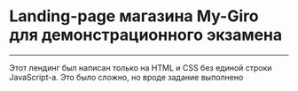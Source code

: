 # Landing-page магазина **My-Giro** для демонстрационного экзамена
<hr>
Этот лендинг был написан только на HTML и CSS без единой строки JavaScript-а. Это было сложно, но вроде задание выполнено
